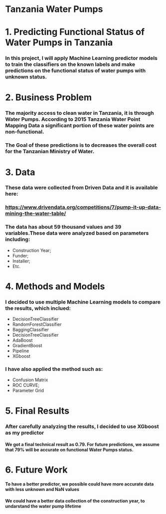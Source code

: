 # Tanzania Water Pumps

# 1. Predicting Functional Status of Water Pumps in Tanzania

### In this project, I will apply Machine Learning predictor models to train the classifiers on the known labels and make predictions on the functional status of water pumps with unknown status.

# 2. Business Problem

### The majority access to clean water in Tanzania, it is through Water Pumps. According to 2015 Tanzania Water Point Mapping Data a significant portion of these water points are non-functional. 

### The Goal of these predictions is to decreases the overall cost for the Tanzanian Ministry of Water.

# 3. Data

### These data were collected from Driven Data and it is available here:

### https://www.drivendata.org/competitions/7/pump-it-up-data-mining-the-water-table/
 
### The data has about 59 thousand values and 39 variables.These data were analyzed based on parameters including: 

* Construction Year;
* Funder;
* Installer;
* Etc.

# 4. Methods and Models

### I decided to use multiple Machine Learning models to compare the results, which inclued:

* DecisionTreeClassifier
* RandomForestClassifier
* BaggingClassifier
* DecisionTreeClassifier
* AdaBoost
* GradientBoost
* Pipeline
* XGboost

### I have also applied the method such as:

* Confusion Matrix 
* ROC CURVE;
* Parameter Grid

# 5. Final Results 

### After carefully analyzing the results, I decided to use XGboost as my predictor 

#### We got a final technical result as 0.79. For future predictions, we assume that 79% will be accurate on functional Water Pumps status.

# 6. Future Work 

#### To have a better predictor, we possible could have more accurate data with less unknown and NaN values
#### We could have a better data collection of the construction year, to undarstand the water pump lifetime
